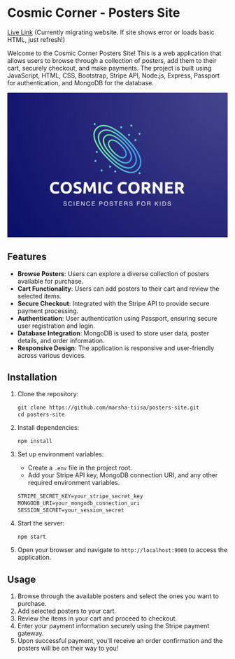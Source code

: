 # Cosmic Corner - Posters Site

[Live Link](https://posters-site.cyclic.app/) (Currently migrating website. If site shows error or loads basic HTML, just refresh!)

Welcome to the Cosmic Corner Posters Site! This is a web application that allows users to browse through a collection of posters, add them to their cart, securely checkout, and make payments. The project is built using JavaScript, HTML, CSS, Bootstrap, Stripe API, Node.js, Express, Passport for authentication, and MongoDB for the database.

![cosmiccorner](public/imgs/cosmic-corner.png)

## Features

- **Browse Posters**: Users can explore a diverse collection of posters available for purchase.
- **Cart Functionality**: Users can add posters to their cart and review the selected items.
- **Secure Checkout**: Integrated with the Stripe API to provide secure payment processing.
- **Authentication**: User authentication using Passport, ensuring secure user registration and login.
- **Database Integration**: MongoDB is used to store user data, poster details, and order information.
- **Responsive Design**: The application is responsive and user-friendly across various devices.

## Installation

1. Clone the repository:
   ```
   git clone https://github.com/marsha-tiisa/posters-site.git
   cd posters-site
   ```

2. Install dependencies:
   ```
   npm install
   ```

3. Set up environment variables:
   - Create a `.env` file in the project root.
   - Add your Stripe API key, MongoDB connection URI, and any other required environment variables.
   ```
   STRIPE_SECRET_KEY=your_stripe_secret_key
   MONGODB_URI=your_mongodb_connection_uri
   SESSION_SECRET=your_session_secret
   ```

4. Start the server:
   ```
   npm start
   ```

5. Open your browser and navigate to `http://localhost:9000` to access the application.

## Usage

1. Browse through the available posters and select the ones you want to purchase.
2. Add selected posters to your cart.
3. Review the items in your cart and proceed to checkout.
4. Enter your payment information securely using the Stripe payment gateway.
5. Upon successful payment, you'll receive an order confirmation and the posters will be on their way to you!
